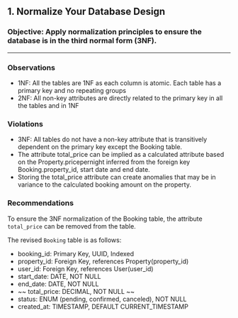 ## 1. Normalize Your Database Design
### Objective: Apply normalization principles to ensure the database is in the third normal form (3NF).

---

### Observations

- 1NF: All the tables are 1NF as each column is atomic. Each table has a primary key and no repeating groups
- 2NF: All non-key attributes are directly related to the primary key in all the tables and in 1NF

### Violations

- 3NF: All tables do not have a non-key attribute that is transitively dependent on the primary key except the Booking table. 
-   The attribute total_price can be implied as a calculated attribute based on the Property.pricepernight inferred from the foreign key Booking.property_id, start date and end date.
-   Storing the total_price attribute can create anomalies that may be in variance to the calculated booking amount on the property.

### Recommendations

To ensure the 3NF normalization of the Booking table, the attribute `total_price` can be removed from the table.

The revised `Booking` table is as follows:
- booking_id: Primary Key, UUID, Indexed
- property_id: Foreign Key, references Property(property_id)
- user_id: Foreign Key, references User(user_id)
- start_date: DATE, NOT NULL
- end_date: DATE, NOT NULL
- ~~ total_price: DECIMAL, NOT NULL ~~
- status: ENUM (pending, confirmed, canceled), NOT NULL
- created_at: TIMESTAMP, DEFAULT CURRENT_TIMESTAMP
